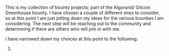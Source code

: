 This is my collection of bounty projects; part of the Algorand/ Gitcoin Greenhouse bounty. I have chosen a couple of different ones to consider, so at this point I am just jotting down my ideas for the various bounties I am considering. The next step will be reaching out to the community and determining if there are others who will join in with me.

I have narrowed down my choices at this point to the following:

  1. 
